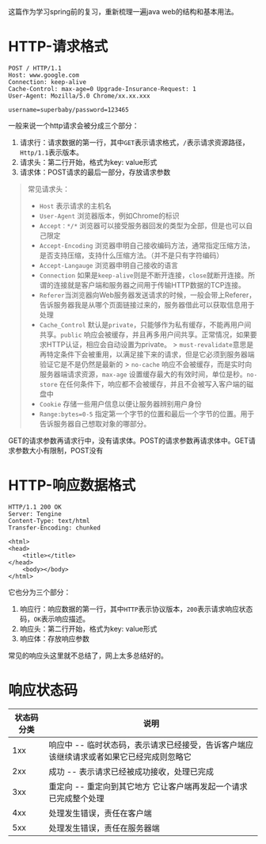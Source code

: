 这篇作为学习spring前的复习，重新梳理一遍java web的结构和基本用法。

# HTTP-请求格式

```http request
POST / HTTP/1.1
Host: www.google.com
Connection: keep-alive
Cache-Control: max-age=0 Upgrade-Insurance-Request: 1
User-Agent: Mozilla/5.0 Chrome/xx.xx.xxx

username=superbaby/password=123465
```

一般来说一个http请求会被分成三个部分：

1. 请求行：请求数据的第一行，其中`GET`表示请求格式，`/`表示请求资源路径，`Http/1.1`表示版本。
2. 请求头：第二行开始，格式为key: value形式
3. 请求体：POST请求的最后一部分，存放请求参数

> 常见请求头：
> - `Host` 表示请求的主机名
> - `User-Agent` 浏览器版本，例如Chrome的标识
> - `Accept：*/*` 浏览器可以接受服务器回发的类型为全部，但是也可以自己限定
> - `Accept-Encoding` 浏览器申明自己接收编码方法，通常指定压缩方法，是否支持压缩，支持什么压缩方法。（并不是只有字符编码）
> - `Accept-Langauge` 浏览器申明自己接收的语言
> - `Connection` 如果是`keep-alive`则是不断开连接，`close`就断开连接。所谓的连接就是客户端和服务器之间用于传输HTTP数据的TCP连接。
> - `Referer`当浏览器向Web服务器发送请求的时候，一般会带上Referer，告诉服务器我是从哪个页面链接过来的，服务器借此可以获取信息用于处理
> - `Cache_Control` 默认是`private`，只能够作为私有缓存，不能再用户间共享。`public`
    响应会被缓存，并且再多用户间共享。正常情况，如果要求HTTP认证，相应会自动设置为private。
    > `must-revalidate`意思是再特定条件下会被重用，以满足接下来的请求，但是它必须到服务器端验证它是不是仍然是最新的
    > `no-cache` 响应不会被缓存，而是实时向服务器端请求资源，`max-age` 设置缓存最大的有效时间，单位是秒。`no-store`
    在任何条件下，响应都不会被缓存，并且不会被写入客户端的磁盘中
> - `Cookie` 存储一些用户信息以便让服务器辨别用户身份
> - `Range:bytes=0-5` 指定第一个字节的位置和最后一个字节的位置。用于告诉服务器自己想取对象的哪部分。

GET的请求参数再请求行中，没有请求体。POST的请求参数再请求体中。GET请求参数大小有限制，POST没有

# HTTP-响应数据格式

```http request
HTTP/1.1 200 OK
Server: Tengine
Content-Type: text/html
Transfer-Encoding: chunked

<html>
<head>
    <title></title>
</head>
    <body></body>
</html>
```

它也分为三个部分：

1. 响应行：响应数据的第一行，其中`HTTP`表示协议版本，`200`表示请求响应状态码，`OK`表示响应描述。
2. 响应头：第二行开始，格式为key: value形式
3. 响应体：存放响应参数

常见的响应头这里就不总结了，网上太多总结好的。

# 响应状态码

| 状态码分类 | 说明                                             |
|-------|------------------------------------------------|
| 1xx   | 响应中 -- 临时状态码，表示请求已经接受，告诉客户端应该继续请求或者如果它已经完成则忽略它 |
| 2xx   | 成功 -- 表示请求已经被成功接收，处理已完成                        |
| 3xx   | 重定向 -- 重定向到其它地方 它让客户端再发起一个请求已完成整个处理            |
| 4xx   | 处理发生错误，责任在客户端                                  |
| 5xx   | 处理发生错误，责任在服务器端                                 |

